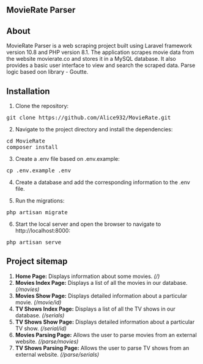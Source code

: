 ## MovieRate Parser

## About

MovieRate Parser is a web scraping project built using Laravel framework version 10.8 and PHP version 8.1. The application scrapes movie data from the website movierate.co and stores it in a MySQL database. It also provides a basic user interface to view and search the scraped data.
Parse logic based oon library - Goutte.

## Installation

1. Clone the repository:
<pre>
git clone https://github.com/Alice932/MovieRate.git
</pre>

2. Navigate to the project directory and install the dependencies:
<pre>
cd MovieRate
composer install
</pre>

3. Create a .env file based on .env.example:
<pre>
cp .env.example .env
</pre>

4. Create a database and add the corresponding information to the .env file.

5. Run the migrations:
<pre>
php artisan migrate
</pre>

6. Start the local server and open the browser to navigate to http://localhost:8000:
<pre>
php artisan serve
</pre>

## Project sitemap

1. <b>Home Page:</b> Displays information about some movies. <i>(/)</i>
2. <b>Movies Index Page:</b> Displays a list of all the movies in our database. <i>(/movies)</i>
3. <b>Movies Show Page:</b> Displays detailed information about a particular movie. <i>(/movie/id)</i>
4. <b>TV Shows Index Page:</b> Displays a list of all the TV shows in our database. <i>(/serials)</i>
5. <b>TV Shows Show Page:</b> Displays detailed information about a particular TV show. <i>(/serial/id)</i>
6. <b>Movies Parsing Page:</b> Allows the user to parse movies from an external website. <i>(/parse/movies)</i>
7. <b>TV Shows Parsing Page:</b> Allows the user to parse TV shows from an external website. <i>(/parse/serials)</i>
